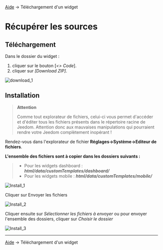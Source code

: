 <a href="{{site.url}}/documentation/{{site.help}}">Aide</a> → Téléchargement d'un widget

# Récupérer les sources

## Téléchargement
Dans le dossier du widget :

  1) cliquer sur le bouton [<i>&lt;&gt; Code</i>].
  2) cliquer sur <i>[Download ZIP]</i>.

<img src="{{site.url}}/documentation/{{site.help}}/{{site.img}}/download_1.png" alt="download_1" />

## Installation

> **<i class="fas fa-exclamation-circle "></i> Attention**
>
> Comme tout explorateur de fichiers, celui-ci vous permet d'accéder et d'éditer tous les fichiers présents dans le répertoire racine de Jeedom.
> Attention donc aux mauvaises manipulations qui pourraient rendre votre Jeedom complètement inopérant !

Rendez-vous dans l'explorateur de fichier **Réglages→Système→Editeur de fichiers**.

**L'ensemble des fichiers sont à copier dans les dossiers suivants :**

> - Pour les widgets dashboard : <i><b>html/data/customTemplates/dashboard/</b></i>
> - Pour les widgets mobile : <i><b>html/data/customTemplates/mobile/</b></i>

<img src="{{site.url}}/documentation/{{site.help}}/{{site.img}}/install_1.png" alt="Install_1" />

Cliquer sur Envoyer les fichiers

<img src="{{site.url}}/documentation/{{site.help}}/{{site.img}}/install_2.png" alt="Install_2" />

Cliquer ensuite sur <i>Sélectionner les fichiers à envoyer</i> ou pour envoyer l'ensemble des dossiers, cliquer sur <i>Choisir le dossier</i>

<img src="{{site.url}}/documentation/{{site.help}}/{{site.img}}/install_3.png" alt="Install_3" />

<hr />
<a href="{{site.url}}/documentation/{{site.help}}">Aide</a> → Téléchargement d'un widget